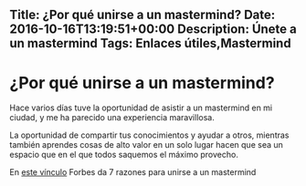 Title: ¿Por qué unirse a un mastermind?
Date: 2016-10-16T13:19:51+00:00
Description: Únete a un mastermind
Tags: Enlaces útiles,Mastermind
---
# ¿Por qué unirse a un mastermind?

Hace varios días tuve la oportunidad de asistir a un mastermind en mi ciudad, y me ha parecido una experiencia maravillosa.

La oportunidad de compartir tus conocimientos y ayudar a otros, mientras también aprendes cosas de alto valor en un solo lugar hacen que sea un espacio que en el que todos saquemos el máximo provecho.

En [este vínculo](http://www.forbes.com/sites/chicceo/2013/10/21/7-reasons-to-join-a-mastermind-group/#16529c9217ab) Forbes da 7 razones para unirse a un mastermind